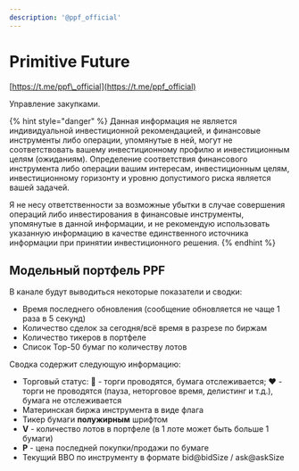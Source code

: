 ```yaml
---
description: '@ppf_official'
---
```


# Primitive Future

[https://t.me/ppf\_official](https://t.me/ppf_official)

Управление закупками.

{% hint style="danger" %}
Данная информация не является индивидуальной инвестиционной рекомендацией, и финансовые инструменты либо операции, упомянутые в ней, могут не соответствовать вашему инвестиционному профилю и инвестиционным целям \(ожиданиям\). Определение соответствия финансового инструмента либо операции вашим интересам, инвестиционным целям, инвестиционному горизонту и уровню допустимого риска является вашей задачей. 

Я не несу ответственности за возможные убытки в случае совершения операций либо инвестирования в финансовые инструменты, упомянутые в данной информации, и не рекомендую использовать указанную информацию в качестве единственного источника информации при принятии инвестиционного решения.
{% endhint %}

## Модельный портфель PPF

В канале будут выводиться некоторые показатели и сводки:

* Время последнего обновления \(сообщение обновляется не чаще 1 раза в 5 секунд\)
* Количество сделок за сегодня/всё время в разрезе по биржам
* Количество тикеров в портфеле
* Список Top-50 бумаг по количеству лотов

Сводка содержит следующую информацию:

* Торговый статус: 💚 - торги проводятся, бумага отслеживается; ❤️ - торги не проводятся \(пауза, неторговое время, делистинг и т.д.\), бумага не отслеживается
* Материнская биржа инструмента в виде флага
* Тикер бумаги **полужирным** шрифтом
* **V** - количество лотов в портфеле \(в 1 лоте может быть больше 1 бумаги\)
* **P** - цена последней покупки/продажи по бумаге
* Текущий BBO по инструменту в формате bid@bidSize / ask@askSize

